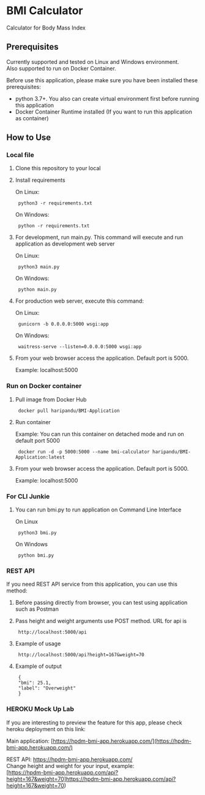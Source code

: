 # BMI Calculator
Calculator for Body Mass Index  

## Prerequisites  
Currently supported and tested on Linux and Windows environment.  
Also supported to run on Docker Container.  

Before use this application, please make sure you have been installed these prerequisites:
- python 3.7+. You also can create virtual environment first before running this application  
- Docker Container Runtime installed (If you want to run this application as container)

## How to Use  

### Local file  
1. Clone this repository to your local  
2. Install requirements  

    On Linux:  

        python3 -r requirements.txt  

    On Windows:  

        python -r requirements.txt  

3. For development, run main.py. This command will execute and run application as development web server  

    On Linux:  

        python3 main.py  
    
    On Windows:  

        python main.py  

4. For production web server, execute this command:  

    On Linux:
    
        gunicorn -b 0.0.0.0:5000 wsgi:app  

    On Windows:  

        waitress-serve --listen=0.0.0.0:5000 wsgi:app  

5. From your web browser access the application. Default port is 5000.  

    Example: localhost:5000  

### Run on Docker container  

1. Pull image from Docker Hub  

        docker pull haripandu/BMI-Application  

2. Run container  

   Example: You can run this container on detached mode and run on default port 5000

        docker run -d -p 5000:5000 --name bmi-calculator haripandu/BMI-Application:latest  

3. From your web browser access the application. Default port is 5000.  

    Example: localhost:5000 

### For CLI Junkie  

1. You can run bmi.py to run application on Command Line Interface  

    On Linux  

        python3 bmi.py  

    On Windows  

        python bmi.py

### REST API  

If you need REST API service from this application, you can use this method:  

1. Before passing directly from browser, you can test using application such as Postman  

2. Pass height and weight arguments use POST method. URL for api is  

        http://localhost:5000/api  

3. Example of usage

        http://localhost:5000/api?height=167&weight=70  

4. Example of output  

        {
        "bmi": 25.1,
        "label": "Overweight"
        }  

### HEROKU Mock Up Lab  

If you are interesting to preview the feature for this app, please check heroku deployment on this link:  

Main application: [https://hpdm-bmi-app.herokuapp.com/](https://hpdm-bmi-app.herokuapp.com/)  
  
REST API: https://hpdm-bmi-app.herokuapp.com/  
Change height and weight for your input, example:  
[https://hpdm-bmi-app.herokuapp.com/api?height=167&weight=70]https://hpdm-bmi-app.herokuapp.com/api?height=167&weight=70)
